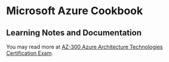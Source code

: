 # Microsoft Azure Cookbook
## Learning Notes and Documentation

You may read more at [AZ-300 Azure Architecture Technologies Certification Exam](az-300-azure-architecture-technologies-certification-exam.md).
